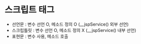 # 스크립트 태그

- 선언문		: 변수 선언 O, 메소드 정의 O (__jspService() 외부 선언)
- 스크립틀릿	: 변수 선언 O, 메소드 정의 X (__jspService() 내부 선언)
- 표현문		: 변수 사용, 메소드 호출